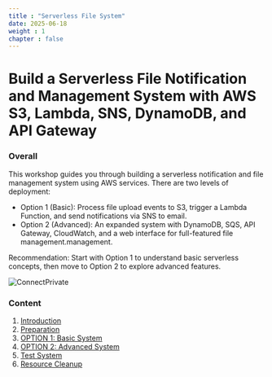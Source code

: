 ```yaml
---
title : "Serverless File System"
date: 2025-06-18
weight : 1 
chapter : false
---
```

# Build a Serverless File Notification and Management System with AWS S3, Lambda, SNS, DynamoDB, and API Gateway

### Overall
This workshop guides you through building a serverless notification and file management system using AWS services. There are two levels of deployment:

- Option 1 (Basic): Process file upload events to S3, trigger a Lambda Function, and send notifications via SNS to email.
- Option 2 (Advanced): An expanded system with DynamoDB, SQS, API Gateway, CloudWatch, and a web interface for full-featured file management.management.

Recommendation: Start with Option 1 to understand basic serverless concepts, then move to Option 2 to explore advanced features.

![ConnectPrivate](/images/aws_serverless_workshop_landscape.png) 

### Content
 1. [Introduction](1-introduce/)
 2. [Preparation](2-prerequiste/)
 3. [OPTION 1: Basic System](3-Option_1/)
 4. [OPTION 2: Advanced System](4.Option_2/)
 5. [Test System](5-Test-System/)
 6. [Resource Cleanup](6-cleanup/)